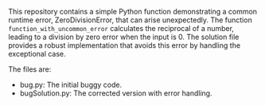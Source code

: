This repository contains a simple Python function demonstrating a common runtime error, ZeroDivisionError, that can arise unexpectedly. The function `function_with_uncommon_error` calculates the reciprocal of a number, leading to a division by zero error when the input is 0.  The solution file provides a robust implementation that avoids this error by handling the exceptional case.

The files are:
* bug.py: The initial buggy code.
* bugSolution.py: The corrected version with error handling.